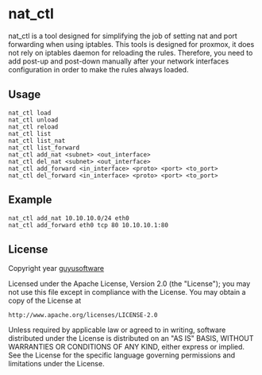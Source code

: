 # nat_ctl
nat_ctl is a tool designed for simplifying the job of setting nat and port forwarding when using iptables. This tools is designed for proxmox, it does not rely on iptables daemon for reloading the rules. Therefore, you need to add post-up and post-down manually after your network interfaces configuration in order to make the rules always loaded.

## Usage
	
	nat_ctl load
	nat_ctl unload
	nat_ctl reload
	nat_ctl list
	nat_ctl list_nat
	nat_ctl list_forward
	nat_ctl add_nat <subnet> <out_interface>
	nat_ctl del_nat <subnet> <out_interface>
	nat_ctl add_forward <in_interface> <proto> <port> <to_port>
	nat_ctl del_forward <in_interface> <proto> <port> <to_port>

## Example
	nat_ctl add_nat 10.10.10.0/24 eth0
	nat_ctl add_forward eth0 tcp 80 10.10.10.1:80

## License

Copyright year [guyusoftware]

Licensed under the Apache License, Version 2.0 (the "License");
you may not use this file except in compliance with the License.
You may obtain a copy of the License at

    http://www.apache.org/licenses/LICENSE-2.0

Unless required by applicable law or agreed to in writing, software
distributed under the License is distributed on an "AS IS" BASIS,
WITHOUT WARRANTIES OR CONDITIONS OF ANY KIND, either express or implied.
See the License for the specific language governing permissions and
limitations under the License.

[guyusoftware]: https://www.guyusoftware.com/
